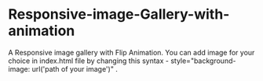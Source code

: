 # Responsive-image-Gallery-with-animation
  A Responsive image gallery with Flip Animation.
  You can add image for your choice in index.html file by changing this syntax - style="background-image: url('path of your image')" .
